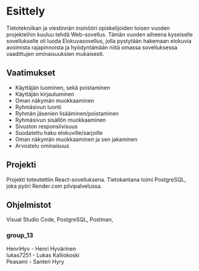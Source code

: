 # Esittely


Tietotekniikan ja viestinnän insinööri opiskelijoiden toisen vuoden projekteihin kuuluu tehdä Web-sovellus. Tämän vuoden aiheena kyseiselle sovellukselle oli luoda Elokuvasovellus, jolla pystytään hakemaan elokuvia avoimista rajapinnoista ja hyödyntämään niitä omassa sovelluksessa vaadittujen ominaisuuksien mukaisesti.



## Vaatimukset
* Käyttäjän luominen, sekä poistaminen
* Käyttäjän kirjautuminen
* Oman näkymän muokkaaminen
* Ryhmäsivun luonti
* Ryhmän jäsenien lisääminen/poistaminen
* Ryhmäsivun sisällön muokkaaminen
* Sivuston responsiivisuus
* Suodatettu haku elokuville/sarjoille
* Oman näkymän muokkaaminen ja sen jakaminen
* Arvostelu ominaisuus



## Projekti

Projekti toteutettiin React-sovelluksena. Tietokantana toimi PostgreSQL, joka pyöri Render.com pilvipalvelussa. 



## Ohjelmistot

Visual Studio Code, PostgreSQL, Postman, 








### group_13


HenriHyv - Henri Hyvärinen\
lukas7251 - Lukas Kalliokoski\
Peasami - Santeri Hyry 
